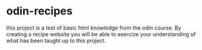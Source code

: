 # odin-recipes
this project is a test of basic html knowledge from the odin course. By creating a recipe website you will be able to exercize your understanding of what has been taught up to this project.
